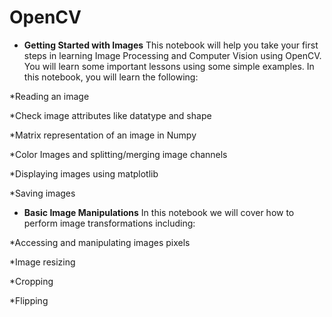 # OpenCV

* **Getting Started with Images**
This notebook will help you take your first steps in learning Image Processing and Computer Vision using OpenCV. You will learn some important lessons using some simple examples. In this notebook, you will learn the following:

*Reading an image

*Check image attributes like datatype and shape

*Matrix representation of an image in Numpy

*Color Images and splitting/merging image channels

*Displaying images using matplotlib

*Saving images

* **Basic Image Manipulations**
In this notebook we will cover how to perform image transformations including:

*Accessing and manipulating images pixels

*Image resizing

*Cropping

*Flipping
